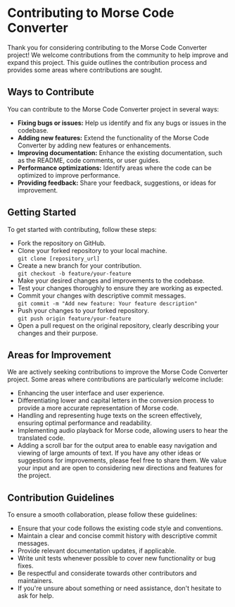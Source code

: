 # Contributing to Morse Code Converter
Thank you for considering contributing to the Morse Code Converter project! We welcome contributions from the community to help improve and expand this project. 
This guide outlines the contribution process and provides some areas where contributions are sought.
## Ways to Contribute
You can contribute to the Morse Code Converter project in several ways:
- **Fixing bugs or issues:** Help us identify and fix any bugs or issues in the codebase.
- **Adding new features:** Extend the functionality of the Morse Code Converter by adding new features or enhancements.
- **Improving documentation:** Enhance the existing documentation, such as the README, code comments, or user guides.
- **Performance optimizations:** Identify areas where the code can be optimized to improve performance.
- **Providing feedback:** Share your feedback, suggestions, or ideas for improvement.
## Getting Started
To get started with contributing, follow these steps:
- Fork the repository on GitHub.
- Clone your forked repository to your local machine.<br>
```git clone [repository_url]```
- Create a new branch for your contribution.<br>
  ```git checkout -b feature/your-feature```
- Make your desired changes and improvements to the codebase.
- Test your changes thoroughly to ensure they are working as expected.
- Commit your changes with descriptive commit messages.<br>
  ```git commit -m "Add new feature: Your feature description"```
- Push your changes to your forked repository.<br>
```git push origin feature/your-feature```
- Open a pull request on the original repository, clearly describing your changes and their purpose.
## Areas for Improvement
We are actively seeking contributions to improve the Morse Code Converter project. 
Some areas where contributions are particularly welcome include:
- Enhancing the user interface and user experience.
- Differentiating lower and capital letters in the conversion process to provide a more accurate representation of Morse code.
- Handling and representing huge texts on the screen effectively, ensuring optimal performance and readability.
- Implementing audio playback for Morse code, allowing users to hear the translated code.
- Adding a scroll bar for the output area to enable easy navigation and viewing of large amounts of text.
If you have any other ideas or suggestions for improvements, please feel free to share them. 
We value your input and are open to considering new directions and features for the project.
## Contribution Guidelines
To ensure a smooth collaboration, please follow these guidelines:
- Ensure that your code follows the existing code style and conventions.
- Maintain a clear and concise commit history with descriptive commit messages.
- Provide relevant documentation updates, if applicable.
- Write unit tests whenever possible to cover new functionality or bug fixes.
- Be respectful and considerate towards other contributors and maintainers.
- If you're unsure about something or need assistance, don't hesitate to ask for help.
